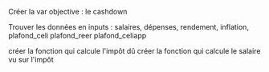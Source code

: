 Créer la var objective : le cashdown

Trouver les données en inputs :
salaires,
dépenses,
rendement,
inflation,
plafond_celi
plafond_reer
plafond_celiapp

créer la fonction qui calcule l'impôt dû
créer la fonction qui calcule le salaire vu sur l'impôt

